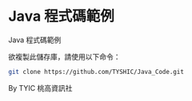 # Java 程式碼範例

Java 程式碼範例

欲複製此儲存庫，請使用以下命令：

```bash
git clone https://github.com/TYSHIC/Java_Code.git
```

By TYIC 桃高資訊社